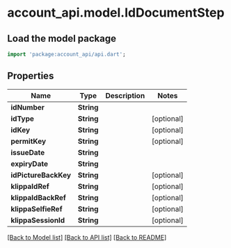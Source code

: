 # account_api.model.IdDocumentStep

## Load the model package
```dart
import 'package:account_api/api.dart';
```

## Properties
Name | Type | Description | Notes
------------ | ------------- | ------------- | -------------
**idNumber** | **String** |  | 
**idType** | **String** |  | [optional] 
**idKey** | **String** |  | [optional] 
**permitKey** | **String** |  | [optional] 
**issueDate** | **String** |  | 
**expiryDate** | **String** |  | 
**idPictureBackKey** | **String** |  | [optional] 
**klippaIdRef** | **String** |  | [optional] 
**klippaIdBackRef** | **String** |  | [optional] 
**klippaSelfieRef** | **String** |  | [optional] 
**klippaSessionId** | **String** |  | [optional] 

[[Back to Model list]](../README.md#documentation-for-models) [[Back to API list]](../README.md#documentation-for-api-endpoints) [[Back to README]](../README.md)


